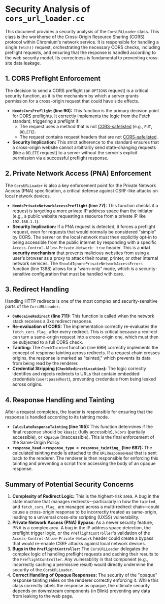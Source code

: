 # Security Analysis of `cors_url_loader.cc`

This document provides a security analysis of the `CorsURLLoader` class. This class is the workhorse of the Cross-Origin Resource Sharing (CORS) protocol within Chromium's network service. It is responsible for handling a single `fetch()` request, orchestrating the necessary CORS checks, including preflight requests, and ensuring that the response is handled according to the web security model. Its correctness is fundamental to preventing cross-site data leakage.

## 1. CORS Preflight Enforcement

The decision to send a CORS preflight (an `OPTIONS` request) is a critical security function, as it is the mechanism by which a server grants permission for a cross-origin request that could have side effects.

- **`NeedsCorsPreflight` (line 90):** This function is the primary decision point for CORS preflights. It correctly implements the logic from the Fetch standard, triggering a preflight if:
  - The request uses a method that is not [CORS-safelisted](https://fetch.spec.whatwg.org/#cors-safelisted-method) (e.g., `PUT`, `DELETE`).
  - The request contains request headers that are not [CORS-safelisted](https://fetch.spec.whatwg.org/#cors-safelisted-request-header).
- **Security Implication:** This strict adherence to the standard ensures that a cross-origin website cannot arbitrarily send state-changing requests (like a `DELETE` request) to a server without the server's explicit permission via a successful preflight response.

## 2. Private Network Access (PNA) Enforcement

The `CorsURLLoader` is also a key enforcement point for the Private Network Access (PNA) specification, a critical defense against CSRF-like attacks on local network devices.

- **`NeedsPrivateNetworkAccessPreflight` (line 77):** This function checks if a request is targeting a more private IP address space than the initiator (e.g., a public website requesting a resource from a private IP like `192.168.1.1`).
- **Security Implication:** If a PNA request is detected, it forces a preflight request, even for requests that would normally be considered "simple" by CORS. The server on the local network must then explicitly opt-in to being accessible from the public internet by responding with a specific `Access-Control-Allow-Private-Network: true` header. This is a **vital security mechanism** that prevents malicious websites from using a user's browser as a proxy to attack their router, printer, or other internal network services. The `ShouldIgnorePrivateNetworkAccessErrors` function (line 1388) allows for a "warn-only" mode, which is a security-sensitive configuration that must be handled with care.

## 3. Redirect Handling

Handling HTTP redirects is one of the most complex and security-sensitive parts of the `CorsURLLoader`.

- **`OnReceiveRedirect` (line 711):** This function is called when the network stack receives a 3xx redirect response.
- **Re-evaluation of CORS:** The implementation correctly re-evaluates the `fetch_cors_flag_` after every redirect. This is critical because a redirect can turn a same-origin request into a cross-origin one, which must then be subjected to a full CORS check.
- **Tainting:** The `CheckTainted` function (line 699) correctly implements the concept of response tainting across redirects. If a request chain crosses origins, the response is marked as "tainted," which prevents its data from being read by the renderer.
- **Credential Stripping (`CheckRedirectLocation`):** The logic correctly identifies and rejects redirects to URLs that contain embedded credentials (`user:pass@host`), preventing credentials from being leaked across origins.

## 4. Response Handling and Tainting

After a request completes, the loader is responsible for ensuring that the response is handled according to its tainting mode.

- **`CalculateResponseTainting` (line 195):** This function determines if the final response should be `kBasic` (fully accessible), `kCors` (partially accessible), or `kOpaque` (inaccessible). This is the final enforcement of the Same-Origin Policy.
- **`response_head->response_type = response_tainting_` (line 687):** The calculated tainting mode is attached to the `URLResponseHead` that is sent back to the renderer. The renderer is then responsible for enforcing this tainting and preventing a script from accessing the body of an opaque response.

## Summary of Potential Security Concerns

1.  **Complexity of Redirect Logic:** This is the highest-risk area. A bug in the state machine that manages redirects—particularly in how the `tainted_` and `fetch_cors_flag_` are managed across a multi-redirect chain—could cause a cross-origin response to be incorrectly treated as same-origin, leading to a universal cross-site scripting (UXSS) vulnerability.
2.  **Private Network Access (PNA) Bypass:** As a newer security feature, PNA is a complex area. A bug in the IP address space detection, the preflight trigger logic, or the `PreflightController`'s validation of the `Access-Control-Allow-Private-Network` header could create a bypass that would re-enable CSRF attacks against local network devices.
3.  **Bugs in the `PreflightController`:** The `CorsURLLoader` delegates the complex logic of handling preflight requests and caching their results to the `PreflightController`. Any vulnerability in that component (e.g., incorrectly caching a permissive result) would directly undermine the security of the `CorsURLLoader`.
4.  **Correct Handling of Opaque Responses:** The security of the "opaque" response tainting relies on the renderer correctly enforcing it. While this class correctly labels the response as opaque, the ultimate security depends on downstream components (in Blink) preventing any data from leaking to the web page.